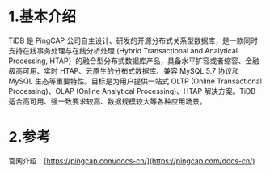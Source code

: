 # 1.基本介绍

TiDB 是 PingCAP 公司自主设计、研发的开源分布式关系型数据库，是一款同时支持在线事务处理与在线分析处理 \(Hybrid Transactional and Analytical Processing, HTAP）的融合型分布式数据库产品，具备水平扩容或者缩容、金融级高可用、实时 HTAP、云原生的分布式数据库、兼容 MySQL 5.7 协议和 MySQL 生态等重要特性。目标是为用户提供一站式 OLTP \(Online Transactional Processing\)、OLAP \(Online Analytical Processing\)、HTAP 解决方案。TiDB 适合高可用、强一致要求较高、数据规模较大等各种应用场景。

# 2.参考

官网介绍：[https://pingcap.com/docs-cn/](https://pingcap.com/docs-cn/)

